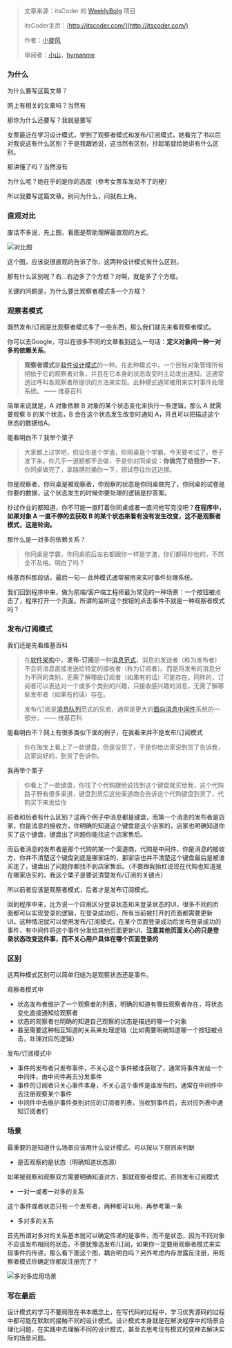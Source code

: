 > 文章来源：itsCoder 的 [WeeklyBolg](https://github.com/itsCoder/weeklyblog) 项目
>
> itsCoder主页：[http://itscoder.com/](http://itscoder.com/)
>
> 作者：[小旋风](http://extremej.itscoder.com/about/)
>
> 审阅者：[小山](https://ljuns.itscoder.com/)，[hymanme](http://hymane.itscoder.com/)

### 为什么

为什么要写这篇文章？

网上有相关的文章吗？当然有

那你为什么还要写？我就是要写

女票最近在学习设计模式，学到了观察者模式和发布/订阅模式，她看完了书以后对我说这有什么区别？于是我跟她说，这当然有区别，抄起笔就给她讲有什么区别。

那讲懂了吗？当然没有

为什么呢？她在乎的是你的态度（参考女票车发动不了的梗）

所以我要写这篇文章。别问为什么，问就右上角。

### 直观对比

废话不多说，先上图，看图是帮助理解最直观的方式。

![对比图](https://github.com/JoeSteven/Note/blob/master/Tech/observe_publish_subscribe.png?raw=true)

这个图，应该说很直观的告诉了你，这两种设计模式有什么区别。

那有什么区别呢？右...右边多了个方框？对啊，就是多了个方框。

关键的问题是，为什么要比观察者模式多一个方框？

### 观察者模式

既然发布/订阅是比观察者模式多了一些东西，那么我们就先来看观察者模式。

你可以去Google，可以在很多不同的文章看到这么一句话：**定义对象间一种一对多的依赖关系**。

> **观察者模式**是[软件设计模式](https://zh.wikipedia.org/wiki/%E8%BB%9F%E4%BB%B6%E8%A8%AD%E8%A8%88%E6%A8%A1%E5%BC%8F)的一种。在此种模式中，一个目标对象管理所有相依于它的观察者对象，并且在它本身的状态改变时主动发出通知。这通常透过呼叫各观察者所提供的方法来实现。此种模式通常被用来实时事件处理系统。 —— 维基百科

简单来说就是，A 对象依赖 B 对象的某个状态变化来执行一些逻辑，那么 A 就需要观察 B 的某个状态，B 会在这个状态发生改变时通知 A，并且可以把描述这个状态的数据给A。

能看明白不？我举个栗子

> 大家都上过学吧，假设你是个学渣，你同桌是个学霸，今天要考试了，卷子发下来，你几乎一道题都不会做，于是你对同桌说：**你做完了给我抄一下**，你同桌做完了，拿胳膊肘捅你一下，把试卷往你这边挪。

你是观察者，你同桌是被观察者，你观察的状态是你同桌做完了，你同桌的试卷是你要的数据，这个状态发生的时候你要处理的逻辑是抄答案。

抄过作业的都知道，你不可能一直盯着你同桌或者一直问他写完没吧？**在程序中，如果对象 A 一直不停的去获取 B 的某个状态来看有没有发生改变，这不是观察者模式，这是轮询。**

那什么是一对多的依赖关系？

>你同桌是学霸，你同桌前后左右都跟你一样是学渣，你们都得抄他的，不然全不及格。明白了吗？

维基百科那段话，最后一句— 此种模式通常被用来实时事件处理系统。

我们回到程序中来，做为前端/客户端工程师最为常见的一种场景：一个按钮被点击了，程序打开一个页面。所谓的监听这个按钮的点击事件不就是一种观察者模式吗？

###  发布/订阅模式

我们还是先看维基百科

> 在[软件架构](https://zh.wikipedia.org/wiki/%E8%BD%AF%E4%BB%B6%E6%9E%B6%E6%9E%84)中，**发布-订阅**是一种[消息](https://zh.wikipedia.org/wiki/%E6%B6%88%E6%81%AF)[范式](https://zh.wikipedia.org/wiki/%E8%8C%83%E5%BC%8F)，消息的发送者（称为发布者）不会将消息直接发送给特定的接收者（称为订阅者）。而是将发布的消息分为不同的类别，无需了解哪些订阅者（如果有的话）可能存在。同样的，订阅者可以表达对一个或多个类别的兴趣，只接收感兴趣的消息，无需了解哪些发布者（如果有的话）存在。
>
> 发布/订阅是[消息队列](https://zh.wikipedia.org/wiki/%E6%B6%88%E6%81%AF%E9%98%9F%E5%88%97)范式的兄弟，通常是更大的[面向消息中间件](https://zh.wikipedia.org/w/index.php?title=%E9%9D%A2%E5%90%91%E6%B6%88%E6%81%AF%E4%B8%AD%E9%97%B4%E4%BB%B6&action=edit&redlink=1)系统的一部分。 —— 维基百科

能看明白不？网上有很多类似下面的例子，在我看来并不是发布/订阅模式

>你在淘宝上看上了一款键盘，但是没货了，于是你给店家说到货了告诉我，店家说好的，到货了告诉你。

我再举个栗子

>你看上了一款键盘，你找了个代购跟他说找到这个键盘就买给我，这个代购路子野有很多渠道，键盘到货后这些渠道商会告诉这个代购键盘到货了，代购买下来发给你

前者和后者有什么区别？这两个例子中消息都是键盘，而第一个消息的发布者是店家，你是消息的接收方，你明确的知道这个键盘是这个店家的，店家也明确知道你买了这个键盘，键盘出了问题你能找这个店家售后。

而后者消息的发布者是那个代购的某一个渠道商，代购是中间件，你是消息的接收方，你并不清楚这个键盘到底是哪家店的，那家店也并不清楚这个键盘最后是被谁买走了，键盘出了问题你都找不到店家售后。（不要跟我抬杠说现在代购也知道是在哪家店买的，我这个栗子是要说清楚发布/订阅的关键点）

所以前者应该是观察者模式，后者才是发布订阅模式。

回到程序中来，比方说一个应用区分登录状态和未登录状态的UI，很多不同的页面都可以实现登录的逻辑，在登录成功后，所有当前被打开的页面都需要更新UI。这种情况就可以使用发布/订阅模式，在某个页面登录成功后发布登录成功的事件，有中间件将这个事件分发给其他页面更新UI，**注意其他页面关心的只是登录状态改变这件事，而不关心用户具体在哪个页面登录的**

### 区别

这两种模式区别可以简单归结为是观察状态还是事件。

观察者模式中

- 状态发布者维护了一个观察者的列表，明确的知道有哪些观察者存在，将状态变化直接通知给观察者
- 状态的观察者也明确的知道自己观察的状态是描述的哪一个对象
- 甚至需要这种相互知道的关系来处理逻辑（比如需要明确知道哪一个按钮被点击，处理对应的逻辑）

发布/订阅模式中

- 事件的发布者只发布事件，不关心这个事件被谁获取了，通常将事件发给一个中间件，由中间件再去分发事件
- 事件的订阅者只关心事件本身，不关心这个事件是谁发布的，通常在中间件中去注册观察某个事件
- 中间件中去维护事件类别对应的订阅者列表，当收到事件后，去对应列表中通知订阅者们

### 场景

最重要的是知道什么场景应该用什么设计模式。可以按以下原则来判断

- 是否观察的是状态（明确知道状态源）

如果被观察和观察双方需要明确知道对方，那就观察者模式，否则发布订阅模式

- 一对一或者一对多的关系

这个事件或者状态只有一个发布者，两种都可以用，再参考第一条

- 多对多的关系

首先所谓对多对的关系基本就可以确定传递的是事件，而不是状态，因为不同对象不应该发布相同的状态，不要犹豫选发布/订阅，如果你一定要用观察者模式来实现事件的传递，那么看下面这个图，耦合明白吗？另外考虑内存泄露反注册，用观察者模式你确定你都反注册完了？

![多对多应用场景](https://github.com/JoeSteven/Note/blob/master/Tech/publish_apply.png?raw=true)



### 写在最后

设计模式的学习不要局限在书本概念上，在写代码的过程中，学习优秀源码的过程中都可能在默默的接触不同的设计模式。设计模式本身就是在解决程序中的场景合理化问题，在实践中去理解不同的设计模式，甚至去思考现有模式的变种去解决实际的场景问题。